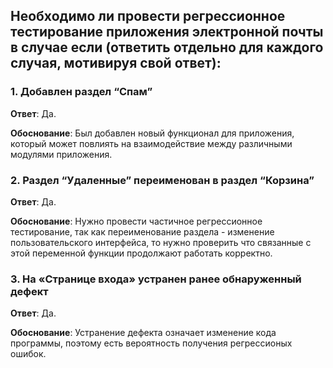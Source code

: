 ## Необходимо ли провести регрессионное тестирование приложения электронной почты в случае если (ответить отдельно для каждого случая, мотивируя свой ответ):

### 1. Добавлен раздел “Спам”

**Ответ**: Да.

**Обоснование**: Был добавлен новый функционал для приложения, который может повлиять на взаимодействие между различными модулями приложения.

### 2. Раздел “Удаленные” переименован в раздел “Корзина”

**Ответ**: Да.

**Обоснование**: Нужно провести частичное регрессионное тестирование, так как переименование раздела - изменение пользовательского интерфейса,
то нужно проверить что связанные с этой переменной функции продолжают работать корректно. 

### 3. На «Странице входа» устранен ранее обнаруженный дефект

**Ответ**: Да.

**Обоснование**: Устранение дефекта означает изменение кода программы, поэтому есть вероятность получения регрессионых ошибок.